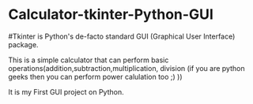 # Calculator-tkinter-Python-GUI

#Tkinter is Python's de-facto standard GUI (Graphical User Interface) package. 

This is a simple calculator that can perform basic operations(addition,subtraction,multiplication, division
(if you are python geeks then you can perform power calulation too ;) ))

It is my First GUI project on Python.
